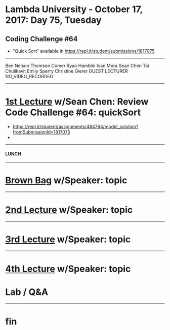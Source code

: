 # Lambda University - October 17, 2017: Day 75, Tuesday
## Coding Challenge #64
- "Quick Sort" available in https://repl.it/student/submissions/1817075
***
Ben Nelson
Thomson Comer
Ryan Hamblin
Ivan Mora
Sean Chen
Tai Chulikavit
Emily Sperry
Christine Gierer
GUEST LECTURER
NO_VIDEO_RECORDED
***
# [1st Lecture](VIDEO_RECORDED_NOT_POSTED) w/Sean Chen: Review Code Challenge #64: quickSort
- https://repl.it/student/assignments/484784/model_solution?fromSubmissionId=1817075
- 

***
#### LUNCH
***
# [Brown Bag](VIDEO_RECORDED_NOT_POSTED) w/Speaker: topic
***
# [2nd Lecture](VIDEO_RECORDED_NOT_POSTED) w/Speaker: topic
***
# [3rd Lecture](VIDEO_RECORDED_NOT_POSTED) w/Speaker: topic
***
# [4th Lecture](VIDEO_RECORDED_NOT_POSTED) w/Speaker: topic
# Lab / Q&A
***
# fin
